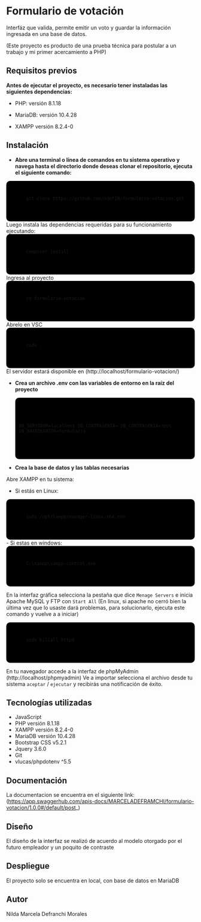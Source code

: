# Formulario de votación

Interfáz que valida, permite emitir un voto y guardar la información ingresada en una base de datos.

(Este proyecto es producto de una prueba técnica para postular a un trabajo y mi primer acercamiento a PHP)

## Requisitos previos

__Antes de ejecutar el proyecto, es necesario tener instaladas las siguientes dependencias:__

- PHP: versión 8.1.18 

- MariaDB: versión 10.4.28

- XAMPP versión 8.2.4-0 

## Instalación

- __Abre una terminal o línea de comandos en tu sistema operativo y navega hasta el directorio donde deseas clonar el repositorio, ejecuta el siguiente comando:__
<div style="background-color: black; padding: 10px; border-radius: 10px;">
  <pre>
    <code>
      git clone https://github.com/ndef10/formulario-votacion.git
    </code>
  </pre>
</div>
Luego instala las dependencias requeridas para su funcionamiento ejecutando:
<div style="background-color: black; padding: 10px; border-radius: 10px;">
  <pre>
    <code>
      composer install
    </code>
  </pre>
</div>
Ingresa al proyecto
<div style="background-color: black; padding: 10px; border-radius: 10px;">
  <pre>
    <code>
      cd formulario-votacion
    </code>
  </pre>
</div>
Abrelo en VSC
<div style="background-color: black; padding: 10px; border-radius: 10px;">
  <pre>
    <code>
      code .
    </code>
  </pre>
</div>
El servidor estará disponible en (http://localhost/formulario-votacion/)

- __Crea un archivo .env con las variables de entorno en la raíz del proyecto__

   <div style="background-color: black; padding: 10px; border-radius: 10px;">
  	<pre>
    	<code>
    	
	DB_SERVIDOR=localhost
	DB_CONTRASENIA=
	DB_CONTRASENIA=root
	DB_BASEDEDATOS=formulario	
    	</code>
  	</pre>
   </div>

- __Crea la base de datos y las tablas necesarias__

Abre XAMPP en tu sistema:
- Si estás en Linux: 
<div style="background-color: black; padding: 10px; border-radius: 10px;">
  <pre>
    <code>
      sudo /opt/lampp/manager-linux-x64.run
    </code>
  </pre>
</div>
- Si estas en windows:
<div style="background-color: black; padding: 10px; border-radius: 10px;">
  <pre>
    <code>
      C:\xampp\xampp-control.exe
    </code>
  </pre>
</div>

En la interfaz gráfica selecciona la pestaña que dice `Menage Servers` e inicia Apache MySQL y FTP con `Start All`
(En linux, si apache no cerró bien la última vez que lo usaste dará problemas, para solucionarlo, ejecuta este comando y vuelve a a iniciar)
<div style="background-color: black; padding: 10px; border-radius: 10px;">
  <pre>
    <code>
      sudo killall httpd
    </code>
  </pre>
</div>


En tu navegador accede a la interfaz de phpMyAdmin (http://localhost/phpmyadmin)
Ve a importar selecciona el archivo desde tu sistema `aceptar` / `ejecutar` y recibirás una notificación de éxito.

## Tecnologías utilizadas

- JavaScript
- PHP versión 8.1.18
- XAMPP versión 8.2.4-0
- MariaDB versión 10.4.28
- Bootstrap CSS v5.2.1
- Jquery 3.6.0 
- Git
- vlucas/phpdotenv ^5.5

## Documentación

La documentacion se encuentra en el siguiente link: (https://app.swaggerhub.com/apis-docs/MARCELADEFRAMCHI/formulario-votacion/1.0.0#/default/post_)

## Diseño

El diseño de la interfaz se realizó de acuerdo al modelo otorgado por el futuro empleador y un poquito de contraste

## Despliegue

El proyecto solo se encuentra en local, con base de datos en MariaDB


## Autor

Nilda Marcela Defranchi Morales